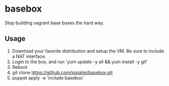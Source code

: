# basebox #

Stop building vagrant base boxes the hard way.

## Usage ##

1. Download your favorite distribution and setup the VM. Be sure to include a NAT interface.
2. Login to the box, and run 'yum update -y all && yum install -y git'
3. Reboot
4. git clone https://github.com/josiahp/basebox.git
5. puppet apply -e 'include basebox'

